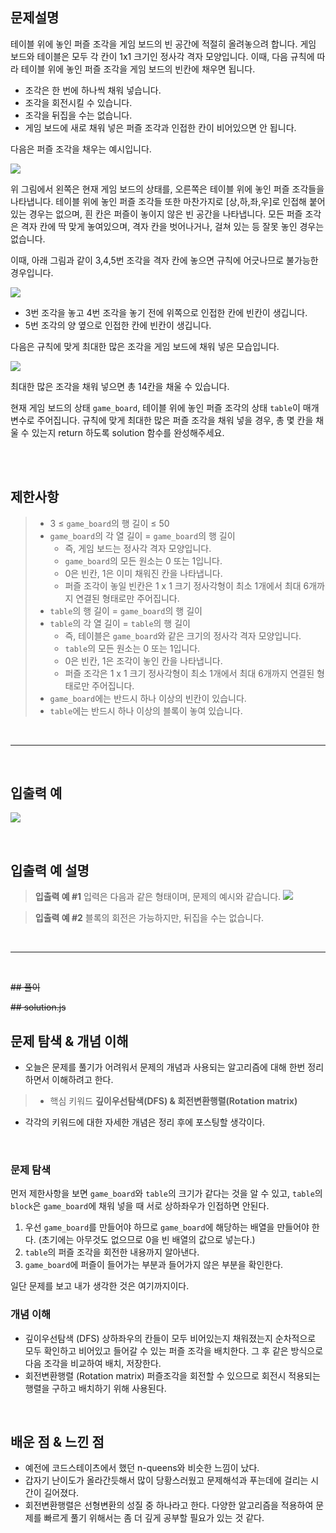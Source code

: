 ## 문제설명

테이블 위에 놓인 퍼즐 조각을 게임 보드의 빈 공간에 적절히 올려놓으려 합니다. 게임 보드와 테이블은 모두 각 칸이 1x1 크기인 정사각 격자 모양입니다. 이때, 다음 규칙에 따라 테이블 위에 놓인 퍼즐 조각을 게임 보드의 빈칸에 채우면 됩니다.

- 조각은 한 번에 하나씩 채워 넣습니다.
- 조각을 회전시킬 수 있습니다.
- 조각을 뒤집을 수는 없습니다.
- 게임 보드에 새로 채워 넣은 퍼즐 조각과 인접한 칸이 비어있으면 안 됩니다.

다음은 퍼즐 조각을 채우는 예시입니다.

![](https://images.velog.io/images/kk5448599/post/e890a6c6-b4f7-45ba-8929-09f253396036/image.png)

위 그림에서 왼쪽은 현재 게임 보드의 상태를, 오른쪽은 테이블 위에 놓인 퍼즐 조각들을 나타냅니다. 테이블 위에 놓인 퍼즐 조각들 또한 마찬가지로 [상,하,좌,우]로 인접해 붙어있는 경우는 없으며, 흰 칸은 퍼즐이 놓이지 않은 빈 공간을 나타냅니다. 모든 퍼즐 조각은 격자 칸에 딱 맞게 놓여있으며, 격자 칸을 벗어나거나, 걸쳐 있는 등 잘못 놓인 경우는 없습니다.

이때, 아래 그림과 같이 3,4,5번 조각을 격자 칸에 놓으면 규칙에 어긋나므로 불가능한 경우입니다.

![](https://images.velog.io/images/kk5448599/post/09958df1-75e1-4b46-b0a3-812762bbe38b/image.png)

- 3번 조각을 놓고 4번 조각을 놓기 전에 위쪽으로 인접한 칸에 빈칸이 생깁니다.
- 5번 조각의 양 옆으로 인접한 칸에 빈칸이 생깁니다.

다음은 규칙에 맞게 최대한 많은 조각을 게임 보드에 채워 넣은 모습입니다.

![](https://images.velog.io/images/kk5448599/post/5ade932f-af7f-4d51-b31e-a7e32c18af7a/image.png)

최대한 많은 조각을 채워 넣으면 총 14칸을 채울 수 있습니다.

현재 게임 보드의 상태 `game_board`, 테이블 위에 놓인 퍼즐 조각의 상태 `table`이 매개변수로 주어집니다. 규칙에 맞게 최대한 많은 퍼즐 조각을 채워 넣을 경우, 총 몇 칸을 채울 수 있는지 return 하도록 solution 함수를 완성해주세요.

<br><br>

## 제한사항

> - 3 ≤ `game_board`의 행 길이 ≤ 50
> - `game_board`의 각 열 길이 = `game_board`의 행 길이
>   - 즉, 게임 보드는 정사각 격자 모양입니다.
>   - `game_board`의 모든 원소는 0 또는 1입니다.
>   - 0은 빈칸, 1은 이미 채워진 칸을 나타냅니다.
>   - 퍼즐 조각이 놓일 빈칸은 1 x 1 크기 정사각형이 최소 1개에서 최대 6개까지 연결된 형태로만 주어집니다.
> - `table`의 행 길이 = `game_board`의 행 길이
> - `table`의 각 열 길이 = `table`의 행 길이
>   - 즉, 테이블은 `game_board`와 같은 크기의 정사각 격자 모양입니다.
>   - `table`의 모든 원소는 0 또는 1입니다.
>   - 0은 빈칸, 1은 조각이 놓인 칸을 나타냅니다.
>   - 퍼즐 조각은 1 x 1 크기 정사각형이 최소 1개에서 최대 6개까지 연결된 형태로만 주어집니다.
> - `game_board`에는 반드시 하나 이상의 빈칸이 있습니다.
> - `table`에는 반드시 하나 이상의 블록이 놓여 있습니다.

<br>

---

<br>

## 입출력 예

![](https://images.velog.io/images/kk5448599/post/38bbd8ba-455f-4fd6-94a0-3b09ea8f3902/image.png)

<br>

## 입출력 예 설명

> **입출력 예 #1**
> 입력은 다음과 같은 형태이며, 문제의 예시와 같습니다.
> ![](https://images.velog.io/images/kk5448599/post/fa4ed30e-633a-4c05-9608-711a114525ff/image.png)

> **입출력 예 #2**
> 블록의 회전은 가능하지만, 뒤집을 수는 없습니다.

<br>

---

<br>

~~## 풀이~~

~~## solution.js~~

## 문제 탐색 & 개념 이해

- 오늘은 문제를 풀기가 어려워서 문제의 개념과 사용되는 알고리즘에 대해 한번 정리하면서 이해하려고 한다.

> - 핵심 키워드
>   **깊이우선탐색(DFS) & 회전변환행렬(Rotation matrix)**

- 각각의 키워드에 대한 자세한 개념은 정리 후에 포스팅할 생각이다.

<br>

### 문제 탐색

먼저 제한사항을 보면 `game_board`와 `table`의 크기가 같다는 것을 알 수 있고,
`table`의 `block`은 `game_board`에 채워 넣을 때 서로 상하좌우가 인접하면 안된다.

1. 우선 `game_board`를 만들어야 하므로 `game_board`에 해당하는 배열을 만들어야 한다. (초기에는 아무것도 없으므로 0을 빈 배열의 값으로 넣는다.)
2. `table`의 퍼즐 조각을 회전한 내용까지 알아낸다.
3. `game_board`에 퍼즐이 들어가는 부분과 들어가지 않은 부분을 확인한다.

일단 문제를 보고 내가 생각한 것은 여기까지이다.

### 개념 이해

- 깊이우선탐색 (DFS)
  상하좌우의 칸들이 모두 비어있는지 채워졌는지 순차적으로 모두 확인하고 비어있고 들어갈 수 있는 퍼즐 조각을 배치한다. 그 후 같은 방식으로 다음 조각을 비교하여 배치, 저장한다.
- 회전변환행렬 (Rotation matrix)
  퍼즐조각을 회전할 수 있으므로 회전시 적용되는 행렬을 구하고 배치하기 위해 사용된다.

<br>

## 배운 점 & 느낀 점

- 예전에 코드스테이츠에서 했던 n-queens와 비슷한 느낌이 났다.
- 갑자기 난이도가 올라간듯해서 많이 당황스러웠고 문제해석과 푸는데에 걸리는 시간이 길어졌다.
- 회전변환행렬은 선형변환의 성질 중 하나라고 한다. 다양한 알고리즘을 적용하여 문제를 빠르게 풀기 위해서는 좀 더 깊게 공부할 필요가 있는 것 같다.
